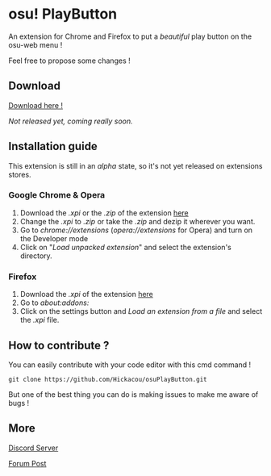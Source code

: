 # osu! PlayButton

An extension for Chrome and Firefox to put a *beautiful* play button on the osu-web menu !

Feel free to propose some changes !
## Download
[Download here !](https://github.com/Hickacou/osuPlayButton/releases)

*Not released yet, coming really soon.*
## Installation guide
This extension is still in an *alpha* state, so it's not yet released on extensions stores.
### Google Chrome & Opera
1. Download the *.xpi* or the *.zip* of the extension [here](https://github.com/Hickacou/osuPlayButton/releases)
2. Change the *.xpi* to *.zip* or take the *.zip* and dezip it wherever you want.
3. Go to *chrome://extensions* (*opera://extensions* for Opera) and turn on the Developer mode
4. Click on "*Load unpacked extension*" and select the extension's directory.
### Firefox
1. Download the *.xpi* of the extension [here](https://github.com/Hickacou/osuPlayButton/releases)
2. Go to *about:addons:*
3. Click on the settings button and *Load an extension from a file* and select the *.xpi* file.
## How to contribute ?
You can easily contribute with your code editor with this cmd command !
```
git clone https://github.com/Hickacou/osuPlayButton.git
```
But one of the best thing you can do is making issues to make me aware of bugs ! 
## More
[Discord Server](https://discord.gg/rbptXPS)

[Forum Post](https://osu.ppy.sh/community/forums/topics/805831)

